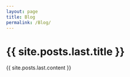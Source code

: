 ```yaml
---
layout: page
title: Blog
permalink: /Blog/
---
```

<h1>{{ site.posts.last.title }}</h1>
{{ site.posts.last.content }}